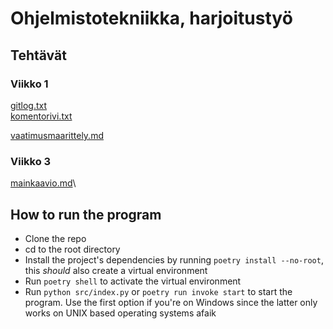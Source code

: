 # Ohjelmistotekniikka, harjoitustyö
## Tehtävät
### Viikko 1
[gitlog.txt](https://github.com/leevitukia/ot-harjoitustyo/blob/main/laskarit/viikko1/gitlog.txt)\
[komentorivi.txt](https://github.com/leevitukia/ot-harjoitustyo/blob/main/laskarit/viikko1/komentorivi.txt)

[vaatimusmaarittely.md](https://github.com/leevitukia/ot-harjoitustyo/blob/main/dokumentaatio/vaatimusmaarittely.md)

### Viikko 3
[mainkaavio.md](https://github.com/leevitukia/ot-harjoitustyo/blob/main/laskarit/viikko3/mainkaavio.md)\

## How to run the program
- Clone the repo
- cd to the root directory
- Install the project's dependencies by running ```poetry install --no-root```, this *should* also create a virtual environment
- Run ```poetry shell``` to activate the virtual environment
- Run ```python src/index.py``` or ```poetry run invoke start``` to start the program. Use the first option if you're on Windows since the latter only works on UNIX based operating systems afaik
